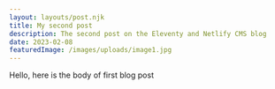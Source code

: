 ```yaml
---
layout: layouts/post.njk
title: My second post
description: The second post on the Eleventy and Netlify CMS blog
date: 2023-02-08
featuredImage: /images/uploads/image1.jpg
---
```


Hello, here is the body of first blog post

